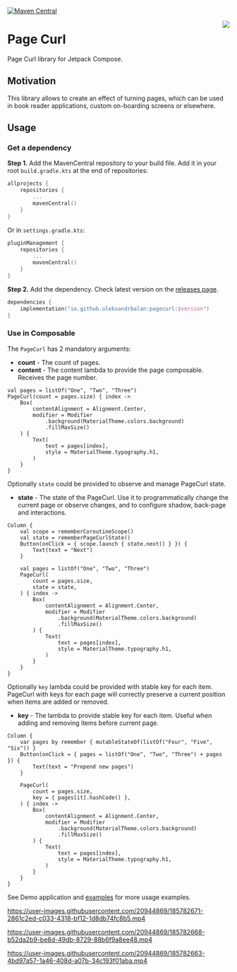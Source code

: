 [![Maven Central](https://img.shields.io/maven-central/v/io.github.oleksandrbalan/pagecurl.svg?label=Maven%20Central)](https://mvnrepository.com/artifact/io.github.oleksandrbalan/pagecurl)

<img align="right" src="https://user-images.githubusercontent.com/20944869/200791917-a2436c9a-d062-4c14-9c71-c94fe8703061.png">

# Page Curl

Page Curl library for Jetpack Compose.

## Motivation

This library allows to create an effect of turning pages, which can be used in book reader applications, custom on-boarding screens or elsewhere.

## Usage

### Get a dependency

**Step 1.** Add the MavenCentral repository to your build file.
Add it in your root `build.gradle.kts` at the end of repositories:
```kotlin
allprojects {
    repositories {
        ...
        mavenCentral()
    }
}
```

Or in `settings.gradle.kts`:
```kotlin
pluginManagement {
    repositories {
        ...
        mavenCentral()
    }
}
```

**Step 2.** Add the dependency.
Check latest version on the [releases page](https://github.com/oleksandrbalan/pagecurl/releases).
```kotlin
dependencies {
    implementation("io.github.oleksandrbalan:pagecurl:$version")
}
```

### Use in Composable

The `PageCurl` has 2 mandatory arguments:
* **count** - The count of pages.
* **content** - The content lambda to provide the page composable. Receives the page number.

```
val pages = listOf("One", "Two", "Three")
PageCurl(count = pages.size) { index ->
    Box(
        contentAlignment = Alignment.Center,
        modifier = Modifier
            .background(MaterialTheme.colors.background)
            .fillMaxSize()
    ) {
        Text(
            text = pages[index],
            style = MaterialTheme.typography.h1,
        )
    }
}
```

Optionally `state` could be provided to observe and manage PageCurl state.
* **state** - The state of the PageCurl. Use it to programmatically change the current page or observe changes, and to configure shadow, back-page and interactions.
```
Column {
    val scope = rememberCoroutineScope()
    val state = rememberPageCurlState()
    Button(onClick = { scope.launch { state.next() } }) {
        Text(text = "Next")
    }

    val pages = listOf("One", "Two", "Three")
    PageCurl(
        count = pages.size,
        state = state,
    ) { index ->
        Box(
            contentAlignment = Alignment.Center,
            modifier = Modifier
                .background(MaterialTheme.colors.background)
                .fillMaxSize()
        ) {
            Text(
                text = pages[index],
                style = MaterialTheme.typography.h1,
            )
        }
    }
}
```

Optionally `key` lambda could be provided with stable key for each item. PageCurl with keys for each page will correctly preserve a current position when items are added or removed.
* **key** - The lambda to provide stable key for each item. Useful when adding and removing items before current page.
```
Column {
    var pages by remember { mutableStateOf(listOf("Four", "Five", "Six")) }
    Button(onClick = { pages = listOf("One", "Two", "Three") + pages }) {
        Text(text = "Prepend new pages")
    }

    PageCurl(
        count = pages.size,
        key = { pages[it].hashCode() },
    ) { index ->
        Box(
            contentAlignment = Alignment.Center,
            modifier = Modifier
                .background(MaterialTheme.colors.background)
                .fillMaxSize()
        ) {
            Text(
                text = pages[index],
                style = MaterialTheme.typography.h1,
            )
        }
    }
}
```

See Demo application and [examples](demo/src/main/kotlin/eu/wewox/pagecurl/screens) for more usage examples.

https://user-images.githubusercontent.com/20944869/185782671-2861c2ed-c033-4318-bf12-1d8db74fc8b5.mp4

https://user-images.githubusercontent.com/20944869/185782668-b52da2b9-be8d-49db-8729-88b6f9a8ee48.mp4

https://user-images.githubusercontent.com/20944869/185782663-4bd97a57-1a46-408d-a07b-34c193f01aba.mp4
